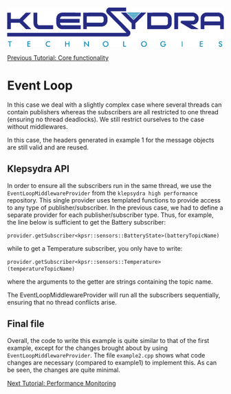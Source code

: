 [![klepsydra logo](../images/klepsydra_logo.jpg)](http://www.klepsydra.org)

[Previous Tutorial: Core functionality](./Tutorial1.md)

# Event Loop

In this case we deal with a slightly complex case where several
threads can contain publishers whereas the subscribers are all
restricted to one thread (ensuring no thread deadlocks). We still
restrict ourselves to the case without middlewares.

In this case, the headers generated in example 1 for the message
objects are still valid and are reused.

## Klepsydra API

In order to ensure all the subscribers run in the same thread, we use
the `EventLoopMiddlewareProvider` from the `klepsydra high
performance` repository. This single provider uses templated functions
to provide access to any type of publisher/subscriber. In the previous
case, we had to define a separate provider for each
publisher/subscriber type. Thus, for example, the line below is
sufficient to get the Battery subscriber:

```
provider.getSubscriber<kpsr::sensors::BatteryState>(batteryTopicName)
```
while to get a Temperature subscriber, you only have to write:
```
provider.getSubscriber<kpsr::sensors::Temperature>(temperatureTopicName)
```
where the arguments to the getter are strings containing the topic name.

The EventLoopMiddlewareProvider will run all the subscribers
sequentially, ensuring that no thread conflicts arise.

## Final file

Overall, the code to write this example is quite similar to that of
the first example, except for the changes brought about by using
`EventLoopMiddlewareProvider`. The file `example2.cpp` shows what code
changes are necessary (compared to example1) to implement this. As can
be seen, the changes are quite minimal.

[Next Tutorial: Performance Monitoring](./Tutorial3.md)

